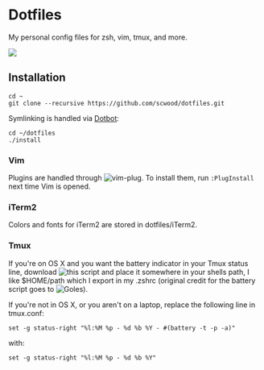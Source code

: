 # Dotfiles

My personal config files for zsh, vim, tmux, and more.

![](https://cloud.githubusercontent.com/assets/9126138/5604940/161234c2-939e-11e4-8a13-0d1be3e298df.png)

## Installation

```
cd ~
git clone --recursive https://github.com/scwood/dotfiles.git
```

Symlinking is handled via [Dotbot](https://github.com/anishathalye/dotbot):
  
```
cd ~/dotfiles
./install
```

### Vim

Plugins are handled through ![vim-plug](https://github.com/junegunn/vim-plug). To install them, run `:PlugInstall` next time Vim is opened.

### iTerm2

Colors and fonts for iTerm2 are stored in dotfiles/iTerm2. 

### Tmux

If you're on OS X and you want the battery indicator in your Tmux status line, download ![this script](https://github.com/scwood/Battery/blob/master/battery) and place it somewhere in your shells path, I like $HOME/path which I export in my .zshrc (original credit for the battery script goes to ![Goles](https://github.com/Goles)).

If you're not in OS X, or you aren't on a laptop, replace the following line in tmux.conf:

```
set -g status-right "%l:%M %p - %d %b %Y - #(battery -t -p -a)"
```

with:

```
set -g status-right "%l:%M %p - %d %b %Y" 
```
